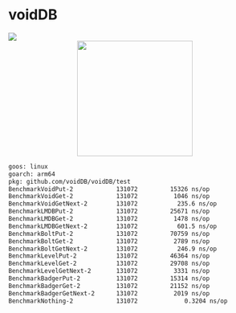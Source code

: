 # voidDB

<a href="https://pkg.go.dev/github.com/voidDB/voidDB">
  <img src="https://pkg.go.dev/badge/github.com/voidDB/voidDB.svg" />
</a>
<div align="center">
  <img src="https://github.com/voidDB.png" width="230" />
</div>

```txt
goos: linux
goarch: arm64
pkg: github.com/voidDB/voidDB/test
BenchmarkVoidPut-2         	  131072	     15326 ns/op
BenchmarkVoidGet-2         	  131072	      1046 ns/op
BenchmarkVoidGetNext-2     	  131072	       235.6 ns/op
BenchmarkLMDBPut-2         	  131072	     25671 ns/op
BenchmarkLMDBGet-2         	  131072	      1478 ns/op
BenchmarkLMDBGetNext-2     	  131072	       601.5 ns/op
BenchmarkBoltPut-2         	  131072	     70759 ns/op
BenchmarkBoltGet-2         	  131072	      2789 ns/op
BenchmarkBoltGetNext-2     	  131072	       246.9 ns/op
BenchmarkLevelPut-2        	  131072	     46364 ns/op
BenchmarkLevelGet-2        	  131072	     29708 ns/op
BenchmarkLevelGetNext-2    	  131072	      3331 ns/op
BenchmarkBadgerPut-2       	  131072	     15314 ns/op
BenchmarkBadgerGet-2       	  131072	     21152 ns/op
BenchmarkBadgerGetNext-2   	  131072	      2019 ns/op
BenchmarkNothing-2         	  131072	         0.3204 ns/op
```
